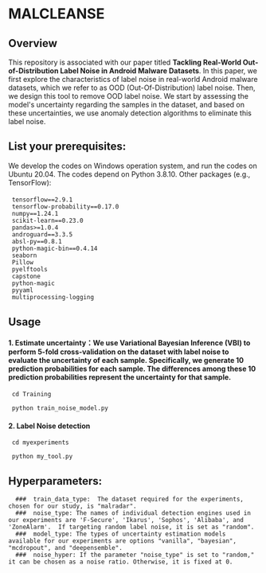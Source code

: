 # MALCLEANSE

## Overview
This repository is associated with our paper titled **Tackling Real-World Out-of-Distribution Label Noise in Android Malware Datasets**.
In this paper, we first explore the characteristics of label noise in real-world Android malware datasets, which we refer to as OOD (Out-Of-Distribution) label noise. Then, we design this tool to remove OOD label noise. We start by assessing the model's uncertainty regarding the samples in the dataset, and based on these uncertainties, we use anomaly detection algorithms to eliminate this label noise.

## List your prerequisites:
We develop the codes on Windows operation system, and run the codes on Ubuntu 20.04. The codes depend on Python 3.8.10. Other packages (e.g., TensorFlow):
#### 
     tensorflow==2.9.1
     tensorflow-probability==0.17.0
     numpy==1.24.1
     scikit-learn==0.23.0
     pandas>=1.0.4
     androguard==3.3.5
     absl-py==0.8.1
     python-magic-bin==0.4.14
     seaborn
     Pillow
     pyelftools
     capstone
     python-magic
     pyyaml
     multiprocessing-logging

##  Usage
#### 1. Estimate uncertainty：We use Variational Bayesian Inference (VBI) to perform 5-fold cross-validation on the dataset with label noise to evaluate the uncertainty of each sample. Specifically, we generate 10 prediction probabilities for each sample. The differences among these 10 prediction probabilities represent the uncertainty for that sample.

     cd Training 

     python train_noise_model.py 


#### 2. Label Noise detection
     cd myexperiments

     python my_tool.py 

## Hyperparameters:
      
      ###  train_data_type:  The dataset required for the experiments, chosen for our study, is "malradar".
      ###  noise_type: The names of individual detection engines used in our experiments are 'F-Secure', 'Ikarus', 'Sophos', 'Alibaba', and 'ZoneAlarm'.  If targeting random label noise, it is set as "random".
      ###  model_type: The types of uncertainty estimation models available for our experiments are options "vanilla", "bayesian", "mcdropout", and "deepensemble".
      ###  noise_hyper: If the parameter "noise_type" is set to "random," it can be chosen as a noise ratio. Otherwise, it is fixed at 0.
